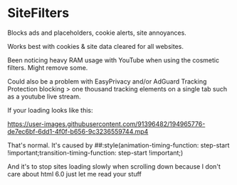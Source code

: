 # SiteFilters

Blocks ads and placeholders, cookie alerts, site annoyances.

Works best with cookies & site data cleared for all websites.

Been noticing heavy RAM usage with YouTube when using the cosmetic filters. Might remove some.

Could also be a problem with EasyPrivacy and/or AdGuard Tracking Protection blocking > one thousand tracking elements on a single tab such as a youtube live stream.

If your loading looks like this:

https://user-images.githubusercontent.com/91396482/194965776-de7ec6bf-6dd1-4f0f-b656-9c3236559744.mp4

That's normal. It's caused by *##*:style(animation-timing-function: step-start !important;transition-timing-function: step-start !important;)

And it's to stop sites loading slowly when scrolling down because I don't care about html 6.0 just let me read your stuff
